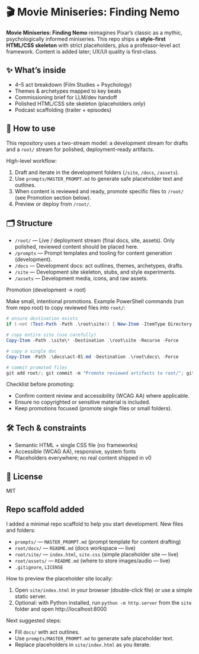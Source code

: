 # 🎬 Movie Miniseries: Finding Nemo

**Movie Miniseries: Finding Nemo** reimagines Pixar’s classic as a mythic, psychologically informed miniseries.
This repo ships a **style‑first HTML/CSS skeleton** with strict placeholders, plus a professor‑level act framework.
Content is added later; UX/UI quality is first‑class.

## ✨ What’s inside
- 4–5 act breakdown (Film Studies + Psychology)
- Themes & archetypes mapped to key beats
- Commissioning brief for LLM/dev handoff
- Polished HTML/CSS site skeleton (placeholders only)
- Podcast scaffolding (trailer + episodes)

## 🧭 How to use
This repository uses a two-stream model: a development stream for drafts and a `root/` stream for polished, deployment-ready artifacts.

High-level workflow:
1. Draft and iterate in the development folders (`/site`, `/docs`, `/assets`).
2. Use `prompts/MASTER_PROMPT.md` to generate safe placeholder text and outlines.
3. When content is reviewed and ready, promote specific files to `/root/` (see Promotion section below).
4. Preview or deploy from `/root/`.

## 🗂️ Structure
- `/root/` — Live / deployment stream (final docs, site, assets). Only polished, reviewed content should be placed here.
- `/prompts` — Prompt templates and tooling for content generation (development).
- `/docs` — Development docs: act outlines, themes, archetypes, drafts.
- `/site` — Development site skeleton, stubs, and style experiments.
- `/assets` — Development media, icons, and raw assets.

Promotion (development -> root)

Make small, intentional promotions. Example PowerShell commands (run from repo root) to copy reviewed files into `root/`:

```powershell
# ensure destination exists
if (-not (Test-Path -Path .\root\site)) { New-Item -ItemType Directory -Path .\root\site -Force }

# copy entire site (use carefully)
Copy-Item -Path .\site\* -Destination .\root\site -Recurse -Force

# copy a single doc
Copy-Item -Path .\docs\act-01.md -Destination .\root\docs\ -Force

# commit promoted files
git add root/; git commit -m "Promote reviewed artifacts to root/"; git push
```

Checklist before promoting:
- Confirm content review and accessibility (WCAG AA) where applicable.
- Ensure no copyrighted or sensitive material is included.
- Keep promotions focused (promote single files or small folders).


## 🛠 Tech & constraints
- Semantic HTML + single CSS file (no frameworks)
- Accessible (WCAG AA), responsive, system fonts
- Placeholders everywhere; no real content shipped in v0

## 📜 License
MIT

## Repo scaffold added
I added a minimal repo scaffold to help you start development. New files and folders:

- `prompts/` — `MASTER_PROMPT.md` (prompt template for content drafting)
- `root/docs/` — `README.md` (docs workspace — live)
- `root/site/` — `index.html`, `site.css` (simple placeholder site — live)
- `root/assets/` — `README.md` (where to store images/audio — live)
- `.gitignore`, `LICENSE`

How to preview the placeholder site locally:

1. Open `site/index.html` in your browser (double-click file) or use a simple static server.
2. Optional: with Python installed, run `python -m http.server` from the `site` folder and open http://localhost:8000

Next suggested steps:

- Fill `docs/` with act outlines.
- Use `prompts/MASTER_PROMPT.md` to generate safe placeholder text.
- Replace placeholders in `site/index.html` as you iterate.